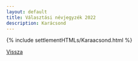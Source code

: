 ```yaml
---
layout: default
title: Választási névjegyzék 2022
description: Karácsond
---
```


{% include settlementHTMLs/Karaacsond.html %}

[Vissza](./)